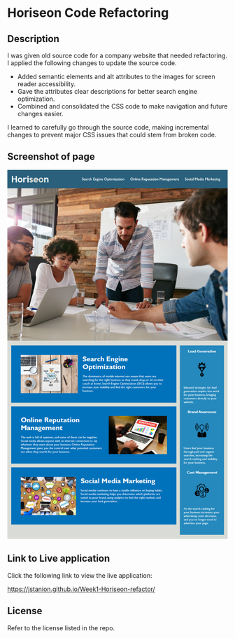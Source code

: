 # Horiseon Code Refactoring

## Description

I was given old source code for a company website that needed refactoring. I applied the following changes to update the source code.

- Added semantic elements and alt attributes to the images for screen reader accessibility.
- Gave the attributes clear descriptions for better search engine optimization.
- Combined and consolidated the CSS code to make navigation and future changes easier.

I learned to carefully go through the source code, making incremental changes to prevent major CSS issues that could stem from broken code.

## Screenshot of page

![The Horiseon webpage includes a navigation bar, a header image, and cards with text and images at the bottom of the page.](./assets/images/horiseon-home-page.png)

## Link to Live application

Click the following link to view the live application:

https://jstanion.github.io/Week1-Horiseon-refactor/

## License

Refer to the license listed in the repo.
